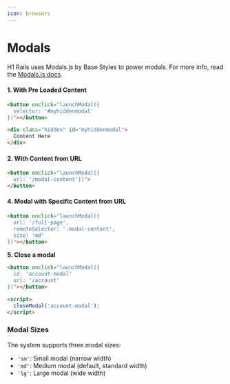 ```yaml
---
icon: browsers
---
```


# Modals

H1 Rails uses Modals.js by Base Styles to power modals. For more info, read the [Modals.js docs](broken-reference).

#### 1. With Pre Loaded Content

```html
<button onclick="launchModal({
  selector: '#myhiddenmodal'
})"></button>

<div class="hidden" id="myhiddenmodal">
  Content Here
</div>
```

#### 2. With Content from URL

```html
<button onclick="launchModal({
  url: '/modal-content'})">
</button>
```

#### 4. Modal with Specific Content from URL

```html
<button onclick="launchModal({
  url: '/full-page',
  remoteSelector: '.modal-content',
  size: 'md'
})"></button>
```

**5. Close a modal**&#x20;

```html
<button onclick="launchModal({
  id: 'account-modal'
  url: '/account'
})"></button>

<script>
  closeModal('account-modal');
</script>
```

### Modal Sizes

The system supports three modal sizes:

* `'sm'`: Small modal (narrow width)
* `'md'`: Medium modal (default, standard width)
* `'lg'`: Large modal (wide width)
